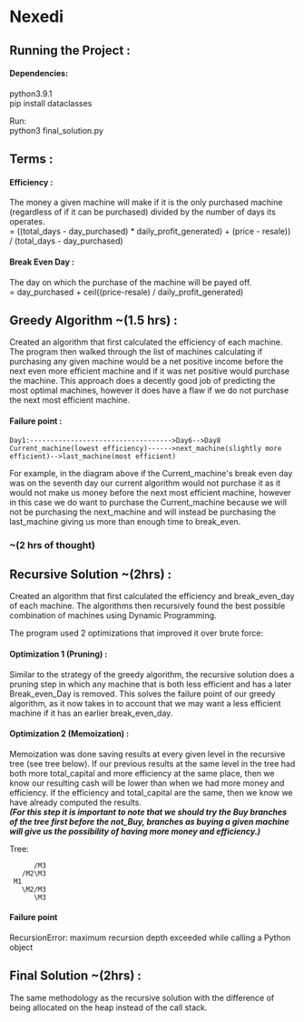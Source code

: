 # Nexedi

## Running the Project :
#### Dependencies:
python3.9.1 \
pip install dataclasses

Run:   
python3 final_solution.py


## Terms :
#### Efficiency :
The money a given machine will make if it is the only purchased machine (regardless of if it can be purchased) divided by the number of days its operates. \
= ((total_days - day_purchased) * daily_profit_generated) + (price - resale)) / (total_days - day_purchased)

#### Break Even Day :
The day on which the purchase of the machine will be payed off.\
= day_purchased + ceil((price-resale) / daily_profit_generated)

## Greedy Algorithm ~(1.5 hrs) :
Created an algorithm that first calculated the efficiency of each machine. The program then walked through the list of machines calculating if purchasing any given machine would be a net positive income before the next even more efficient machine and if it was net positive would purchase the machine. This approach does a decently good job of predicting the most optimal machines, however it does have a flaw if we do not purchase the next most efficient machine.
 
#### Failure point :
 
    Day1:----------------------------------->Day6-->Day8
    Current_machine(lowest efficiency)------>next_machine(slightly more efficient)-->last_machine(most efficient)
 
 For example, in the diagram above if the Current_machine's break even day was on the seventh day our current algorithm would not purchase it as it would not make us money before the next most efficient machine, however in this case we do want to purchase the Current_machine because we will not be purchasing the next_machine and will instead be purchasing the last_machine giving us more than enough time to break_even.
 
### ~(2 hrs of thought)
## Recursive Solution ~(2hrs) :
Created an algorithm that first calculated the efficiency and break_even_day of each machine. The algorithms then recursively found the best possible combination of machines using Dynamic Programming.
    
The program used 2 optimizations that improved it over brute force:
#### Optimization 1 (Pruning) :
Similar to the strategy of the greedy algorithm, the recursive solution does a pruning step in which any machine that is both less efficient and has a later Break_even_Day is removed. This solves the failure point of our greedy algorithm, as it now takes in to account that we may want a less efficient machine if       it has an earlier break_even_day.
      
 #### Optimization 2 (Memoization) :
Memoization was done saving results at every given level in the recursive tree (see tree below). If our previous results at the same level in the tree had both more total_capital and more efficiency at the same place, then we know our resulting cash will be lower than when we had more money and efficiency. If the efficiency and total_capital are the same, then we know we have already computed the results.\
***(For this step it is important to note that we should try the Buy branches of the tree first before the not_Buy, branches as buying a given machine will give us the possibility of having more money and efficiency.)***
      
Tree:

          /M3
       /M2\M3
     M1
       \M2/M3
          \M3
 
#### Failure point
RecursionError: maximum recursion depth exceeded while calling a Python object

## Final Solution ~(2hrs) :
   The same methodology as the recursive solution with the difference of being allocated on the heap instead of the call stack.
